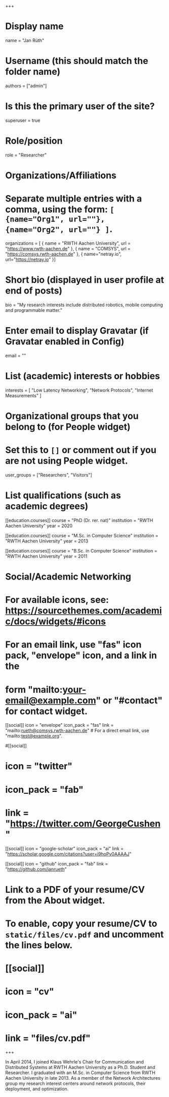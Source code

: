 +++
# Display name
name = "Jan Rüth"

# Username (this should match the folder name)
authors = ["admin"]

# Is this the primary user of the site?
superuser = true

# Role/position
role = "Researcher"

# Organizations/Affiliations
#   Separate multiple entries with a comma, using the form: `[ {name="Org1", url=""}, {name="Org2", url=""} ]`.
organizations = [ { name = "RWTH Aachen University", url = "https://www.rwth-aachen.de" }, { name = "COMSYS", url = "https://comsys.rwth-aachen.de" }, { name="netray.io", url="https://netray.io" }]

# Short bio (displayed in user profile at end of posts)
bio = "My research interests include distributed robotics, mobile computing and programmable matter."

# Enter email to display Gravatar (if Gravatar enabled in Config)
email = ""

# List (academic) interests or hobbies
interests = [
  "Low Latency Networking",
  "Network Protocols",
  "Internet Measurements"
]

# Organizational groups that you belong to (for People widget)
#   Set this to `[]` or comment out if you are not using People widget.
user_groups = ["Researchers", "Visitors"]

# List qualifications (such as academic degrees)
[[education.courses]]
  course = "PhD (Dr. rer. nat)"
  institution = "RWTH Aachen University"
  year = 2020

[[education.courses]]
  course = "M.Sc. in Computer Science"
  institution = "RWTH Aachen University"
  year = 2013

[[education.courses]]
  course = "B.Sc. in Computer Science"
  institution = "RWTH Aachen University"
  year = 2011

# Social/Academic Networking
# For available icons, see: https://sourcethemes.com/academic/docs/widgets/#icons
#   For an email link, use "fas" icon pack, "envelope" icon, and a link in the
#   form "mailto:your-email@example.com" or "#contact" for contact widget.

[[social]]
  icon = "envelope"
  icon_pack = "fas"
  link = "mailto:rueth@comsys.rwth-aachen.de"  # For a direct email link, use "mailto:test@example.org".

#[[social]]
#  icon = "twitter"
#  icon_pack = "fab"
#  link = "https://twitter.com/GeorgeCushen"

[[social]]
  icon = "google-scholar"
  icon_pack = "ai"
  link = "https://scholar.google.com/citations?user=i9hoPv0AAAAJ"

[[social]]
  icon = "github"
  icon_pack = "fab"
  link = "https://github.com/janrueth"

# Link to a PDF of your resume/CV from the About widget.
# To enable, copy your resume/CV to `static/files/cv.pdf` and uncomment the lines below.
# [[social]]
#   icon = "cv"
#   icon_pack = "ai"
#   link = "files/cv.pdf"

+++

In April 2014, I joined Klaus Wehrle's Chair for Communication and Distributed Systems at RWTH Aachen University as a Ph.D. Student and Researcher. I graduated with an M.Sc. in Computer Science from RWTH Aachen University in late 2013. As a member of the Network Architectures group my research interest centers around network protocols, their deployment, and optimization.
